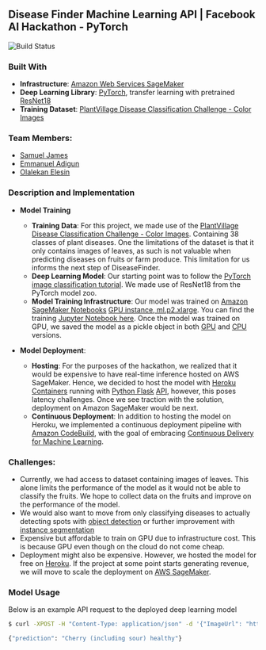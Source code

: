 Disease Finder Machine Learning API | Facebook AI Hackathon - PyTorch
-----------------------------------

![Build Status](https://codebuild.eu-west-1.amazonaws.com/badges?uuid=eyJlbmNyeXB0ZWREYXRhIjoiUDQ5ZnlQYm1QUlNNdURURlVkY0lobDR4Q0w4eitzcjNUTTRFRit5bUZjYTRkZWhieERvU1lHcHY0T1ZuVE9GWnNmcTQ3aWhadVJybGlEQndCZWNENHU0PSIsIml2UGFyYW1ldGVyU3BlYyI6ImFWYXhYeXpHd0huZkNvZkUiLCJtYXRlcmlhbFNldFNlcmlhbCI6MX0%3D&branch=master)


### Built With
- **Infrastructure**: [Amazon Web Services SageMaker](https://aws.amazon.com/sagemaker/)
- **Deep Learning Library**: [PyTorch](https://pytorch.org/), transfer learning with pretrained [ResNet18](https://download.pytorch.org/models/resnet18-5c106cde.pth)
- **Training Dataset**: [PlantVillage Disease Classification Challenge - Color Images](https://zenodo.org/record/1204914#.Xk93uBNKjPB)

### Team Members:
- [Samuel James](https://www.linkedin.com/in/samuel-james-abiodun/?originalSubdomain=de)
- [Emmanuel Adigun](https://www.linkedin.com/in/emmanuel-adigun-20202b70/?originalSubdomain=ng)
- [Olalekan Elesin](https://www.linkedin.com/in/elesinolalekan/)


### Description and Implementation
- **Model Training**
    - **Training Data**: For this project, we made use of the [PlantVillage Disease Classification Challenge - Color Images](https://zenodo.org/record/1204914#.Xk93uBNKjPB). Containing
    38 classes of plant diseases. One the limitations of the dataset is that it only contains images of leaves, as such is not valuable when predicting diseases on fruits or farm produce.
    This limitation for us informs the next step of DiseaseFinder. 
    - **Deep Learning Model**: Our starting point was to follow the [PyTorch image classification tutorial](https://pytorch.org/tutorials/beginner/transfer_learning_tutorial.html). We made use of
    ResNet18 from the PyTorch model zoo.
    - **Model Training Infrastructure**: Our model was trained on [Amazon SageMaker Notebooks](https://docs.aws.amazon.com/sagemaker/latest/dg/nbi.html) [GPU instance, ml.p2.xlarge](https://aws.amazon.com/sagemaker/pricing/instance-types/).
    You can find the training [Jupyter Notebook here](notebooks/PlantDiseaseDetectionV2.ipynb).
    Once the model was trained on GPU, we saved the model as a pickle object in both [GPU](./api/model_dir/plant-disease-model-gpu.pt) and [CPU](./api/model_dir/plant-disease-model-cpu.pt) versions.

- **Model Deployment**: 
    - **Hosting**: For the purposes of the hackathon, we realized that it would be expensive to have real-time inference hosted on AWS SageMaker. Hence,
    we decided to host the model with [Heroku Containers](https://devcenter.heroku.com/articles/container-registry-and-runtime) running with [Python Flask](https://flask.palletsprojects.com/en/1.1.x/tutorial/factory/) [API](api/__init__.py), however, this poses latency challenges. Once we see traction with the solution,
    deployment on Amazon SageMaker would be next. 
    - **Continuous Deployment**: In addition to hosting the model on Heroku, we implemented a continuous deployment pipeline with [Amazon CodeBuild](https://aws.amazon.com/codebuild/), with the goal of embracing [Continuous Delivery for Machine Learning](https://martinfowler.com/articles/cd4ml.html).
    

### Challenges:
- Currently, we had access to dataset containing images of leaves. This alone limits the performance of the model as it would not be able to classify the fruits. We hope to collect data on the fruits and improve on the performance of the model.
- We would also want to move from only classifying diseases to actually detecting spots with [object detection](https://pytorch.org/tutorials/intermediate/torchvision_tutorial.html) or further improvement with [instance segmentation](https://pytorch.org/tutorials/intermediate/torchvision_tutorial.html)
- Expensive but affordable to train on GPU due to infrastructure cost. This is because GPU even though on the cloud do not come cheap.
- Deployment might also be expensive. However, we hosted the model for free on [Heroku](https://www.heroku.com/). If the project at some point starts generating revenue, we will move to scale the deployment on [AWS SageMaker](https://aws.amazon.com/sagemaker/).


### Model Usage
Below is an example API request to the deployed deep learning model
```bash
$ curl -XPOST -H "Content-Type: application/json" -d '{"ImageUrl": "https://www.sciencesource.com/Doc/TR1_WATERMARKED/7/5/4/f/SS2839121.jpg?d63644905319" }' https://disease-finder-api.herokuapp.com/invocations

{"prediction": "Cherry (including sour) healthy"} 
```